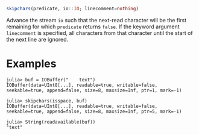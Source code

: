 ```julia
skipchars(predicate, io::IO; linecomment=nothing)
```

Advance the stream `io` such that the next-read character will be the first remaining for which `predicate` returns `false`. If the keyword argument `linecomment` is specified, all characters from that character until the start of the next line are ignored.

# Examples

```jldoctest
julia> buf = IOBuffer("    text")
IOBuffer(data=UInt8[...], readable=true, writable=false, seekable=true, append=false, size=8, maxsize=Inf, ptr=1, mark=-1)

julia> skipchars(isspace, buf)
IOBuffer(data=UInt8[...], readable=true, writable=false, seekable=true, append=false, size=8, maxsize=Inf, ptr=5, mark=-1)

julia> String(readavailable(buf))
"text"
```
